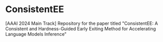 # ConsistentEE
[AAAI 2024 Main Track] Repository for the paper titled "ConsistentEE: A Consistent and Hardness-Guided Early Exiting Method for Accelerating Language Models Inference"
